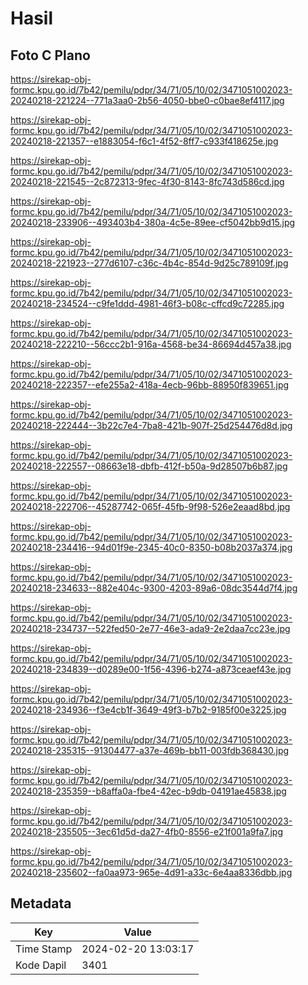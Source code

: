 # Hasil

## Foto C Plano

https://sirekap-obj-formc.kpu.go.id/7b42/pemilu/pdpr/34/71/05/10/02/3471051002023-20240218-221224--771a3aa0-2b56-4050-bbe0-c0bae8ef4117.jpg

https://sirekap-obj-formc.kpu.go.id/7b42/pemilu/pdpr/34/71/05/10/02/3471051002023-20240218-221357--e1883054-f6c1-4f52-8ff7-c933f418625e.jpg

https://sirekap-obj-formc.kpu.go.id/7b42/pemilu/pdpr/34/71/05/10/02/3471051002023-20240218-221545--2c872313-9fec-4f30-8143-8fc743d586cd.jpg

https://sirekap-obj-formc.kpu.go.id/7b42/pemilu/pdpr/34/71/05/10/02/3471051002023-20240218-233906--493403b4-380a-4c5e-89ee-cf5042bb9d15.jpg

https://sirekap-obj-formc.kpu.go.id/7b42/pemilu/pdpr/34/71/05/10/02/3471051002023-20240218-221923--277d6107-c36c-4b4c-854d-9d25c789109f.jpg

https://sirekap-obj-formc.kpu.go.id/7b42/pemilu/pdpr/34/71/05/10/02/3471051002023-20240218-234524--c9fe1ddd-4981-46f3-b08c-cffcd9c72285.jpg

https://sirekap-obj-formc.kpu.go.id/7b42/pemilu/pdpr/34/71/05/10/02/3471051002023-20240218-222210--56ccc2b1-916a-4568-be34-86694d457a38.jpg

https://sirekap-obj-formc.kpu.go.id/7b42/pemilu/pdpr/34/71/05/10/02/3471051002023-20240218-222357--efe255a2-418a-4ecb-96bb-88950f839651.jpg

https://sirekap-obj-formc.kpu.go.id/7b42/pemilu/pdpr/34/71/05/10/02/3471051002023-20240218-222444--3b22c7e4-7ba8-421b-907f-25d254476d8d.jpg

https://sirekap-obj-formc.kpu.go.id/7b42/pemilu/pdpr/34/71/05/10/02/3471051002023-20240218-222557--08663e18-dbfb-412f-b50a-9d28507b6b87.jpg

https://sirekap-obj-formc.kpu.go.id/7b42/pemilu/pdpr/34/71/05/10/02/3471051002023-20240218-222706--45287742-065f-45fb-9f98-526e2eaad8bd.jpg

https://sirekap-obj-formc.kpu.go.id/7b42/pemilu/pdpr/34/71/05/10/02/3471051002023-20240218-234416--94d01f9e-2345-40c0-8350-b08b2037a374.jpg

https://sirekap-obj-formc.kpu.go.id/7b42/pemilu/pdpr/34/71/05/10/02/3471051002023-20240218-234633--882e404c-9300-4203-89a6-08dc3544d7f4.jpg

https://sirekap-obj-formc.kpu.go.id/7b42/pemilu/pdpr/34/71/05/10/02/3471051002023-20240218-234737--522fed50-2e77-46e3-ada9-2e2daa7cc23e.jpg

https://sirekap-obj-formc.kpu.go.id/7b42/pemilu/pdpr/34/71/05/10/02/3471051002023-20240218-234839--d0289e00-1f56-4396-b274-a873ceaef43e.jpg

https://sirekap-obj-formc.kpu.go.id/7b42/pemilu/pdpr/34/71/05/10/02/3471051002023-20240218-234936--f3e4cb1f-3649-49f3-b7b2-9185f00e3225.jpg

https://sirekap-obj-formc.kpu.go.id/7b42/pemilu/pdpr/34/71/05/10/02/3471051002023-20240218-235315--91304477-a37e-469b-bb11-003fdb368430.jpg

https://sirekap-obj-formc.kpu.go.id/7b42/pemilu/pdpr/34/71/05/10/02/3471051002023-20240218-235359--b8affa0a-fbe4-42ec-b9db-04191ae45838.jpg

https://sirekap-obj-formc.kpu.go.id/7b42/pemilu/pdpr/34/71/05/10/02/3471051002023-20240218-235505--3ec61d5d-da27-4fb0-8556-e21f001a9fa7.jpg

https://sirekap-obj-formc.kpu.go.id/7b42/pemilu/pdpr/34/71/05/10/02/3471051002023-20240218-235602--fa0aa973-965e-4d91-a33c-6e4aa8336dbb.jpg


## Metadata

| Key        | Value               |
| ---------- | ------------------- |
| Time Stamp | 2024-02-20 13:03:17 |
| Kode Dapil | 3401                |



